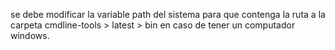 se debe modificar la variable path del sistema para que contenga la ruta a la carpeta cmdline-tools > latest > bin en caso de tener un computador windows.